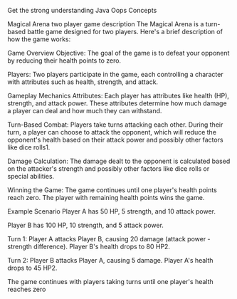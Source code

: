 Get the strong understanding Java Oops Concepts

Magical Arena two player game description
The Magical Arena is a turn-based battle game designed for two players. Here's a brief description of how the game works:

Game Overview
Objective: The goal of the game is to defeat your opponent by reducing their health points to zero.

Players: Two players participate in the game, each controlling a character with attributes such as health, strength, and attack.

Gameplay Mechanics
Attributes: Each player has attributes like health (HP), strength, and attack power. These attributes determine how much damage a player can deal and how much they can withstand.

Turn-Based Combat: Players take turns attacking each other. During their turn, a player can choose to attack the opponent, which will reduce the opponent's health based on their attack power and possibly other factors like dice rolls1.

Damage Calculation: The damage dealt to the opponent is calculated based on the attacker's strength and possibly other factors like dice rolls or special abilities.

Winning the Game: The game continues until one player's health points reach zero. The player with remaining health points wins the game.

Example Scenario
Player A has 50 HP, 5 strength, and 10 attack power.

Player B has 100 HP, 10 strength, and 5 attack power.

Turn 1: Player A attacks Player B, causing 20 damage (attack power - strength difference). Player B's health drops to 80 HP2.

Turn 2: Player B attacks Player A, causing 5 damage. Player A's health drops to 45 HP2.

The game continues with players taking turns until one player's health reaches zero
